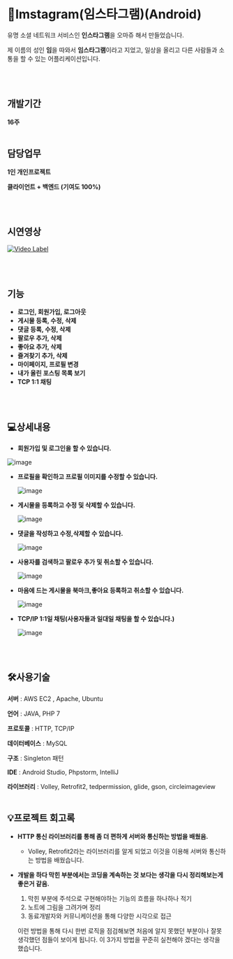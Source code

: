 # 👏Imstagram(임스타그램)(Android)


유명 소셜 네트워크 서비스인 **인스타그램**을 오마쥬 해서 만들었습니다.

제 이름의 성인 **임**을 따와서 **임스타그램**이라고 지었고,  일상을 올리고 다른 사람들과 소통을 할 수 있는 어플리케이션입니다.

<br/><br/>
## 개발기간 

**16주**
<br/><br/>

## 담당업무 

**1인 개인프로젝트**

**클라이언트 + 백엔드 (기여도 100%)**

<br/><br/>

## 시연영상

[![Video Label](http://img.youtube.com/vi/ffJyMTkSMxM/0.jpg)](https://www.youtube.com/ffJyMTkSMxM)

<br/><br/>

## 기능
- **로그인, 회원가입, 로그아웃**
- **게시물 등록, 수정, 삭제**
- **댓글 등록, 수정, 삭제**
- **팔로우 추가, 삭제**
- **좋아요 추가, 삭제**
- **즐겨찾기 추가, 삭제**
- **마이페이지, 프로필 변경**
- **내가 올린 포스팅 목록 보기**
- **TCP 1:1 채팅**

<br/><br/>
## 💻상세내용

- **회원가입 및 로그인을 할 수 있습니다.**

![image](https://user-images.githubusercontent.com/51365114/119623197-e55b0a80-be42-11eb-8192-a7bbe0009ffb.png)


- **프로필을 확인하고 프로필 이미지를 수정할 수 있습니다.**

    ![image](https://user-images.githubusercontent.com/51365114/119623246-f3a92680-be42-11eb-8947-f00e952b5a9b.png)

- **게시물을 등록하고 수정 및 삭제할 수 있습니다.**

    ![image](https://user-images.githubusercontent.com/51365114/119623308-002d7f00-be43-11eb-8935-508bdd2323e0.png)

- **댓글을 작성하고 수정,삭제할 수 있습니다.**

    ![image](https://user-images.githubusercontent.com/51365114/119623338-0885ba00-be43-11eb-93fe-25d95e36e159.png)

- **사용자를 검색하고 팔로우 추가 및 취소할 수 있습니다.**

    ![image](https://user-images.githubusercontent.com/51365114/119623361-0e7b9b00-be43-11eb-9bdd-b87ded0bfff4.png)

- **마음에 드는 게시물을 북마크,좋아요 등록하고 취소할 수 있습니다.**

   ![image](https://user-images.githubusercontent.com/51365114/119623384-13d8e580-be43-11eb-8df9-b37e84e7f13e.png)

- **TCP/IP 1:1일 채팅(사용자들과 일대일 채팅을 할 수 있습니다.)**

    ![image](https://user-images.githubusercontent.com/51365114/119623414-1b988a00-be43-11eb-8734-2a3ffb351d48.png)
    
    <br/><br/>

## 🛠️사용기술
**서버** : AWS EC2 , Apache, Ubuntu

**언어** :  JAVA, PHP 7

**프로토콜** : HTTP, TCP/IP

**데이터베이스** : MySQL

**구조** : Singleton 패턴

**IDE** : Android Studio, Phpstorm, IntelliJ

**라이브러리** : Volley, Retrofit2, tedpermission, glide, gson, circleimageview
<br/><br/>

## 💡프로젝트 회고록
- **HTTP 통신 라이브러리를 통해 좀 더 편하게 서버와 통신하는 방법을 배웠음.**
    - Volley, Retrofit2라는 라이브러리를 알게 되었고 이것을 이용해 서버와 통신하는 방법을 배웠습니다.
- **개발을 하다 막힌 부분에서는 코딩을 계속하는 것 보다는 생각을 다시 정리해보는게 좋은거 같음.**
    1. 막힌 부분에 주석으로 구현해야하는 기능의 흐름을 하나하나 적기
    2. 노트에 그림을 그려가며 정리
    3. 동료개발자와 커뮤니케이션을 통해 다양한 시각으로 접근

    이런 방법을 통해 다시 한번 로직을 점검해보면 처음에 알지 못했던 부분이나 잘못생각했던 점들이 보이게 됩니다. 이 3가지 방법을 꾸준히 실천해야 겠다는 생각을 했습니다.
